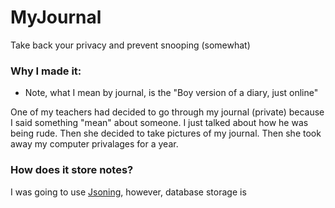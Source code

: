 # MyJournal

Take back your privacy and prevent snooping (somewhat)

### Why I made it:

- Note, what I mean by journal, is the "Boy version of a diary, just online"

One of my teachers had decided to go through my journal (private) because I said something "mean" about someone. I just talked about how he was being rude.
Then she decided to take pictures of my journal. Then she took away my computer privalages for a year.

### How does it store notes?
I was going to use [Jsoning](https://support.glitch.com/t/jsoning-a-simple-key-value-json-based-persistent-lightweight-database/24575), however, database storage is